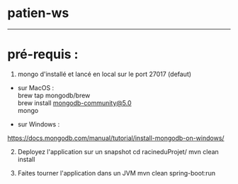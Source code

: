 # patien-ws
___________________

# pré-requis :

1. mongo d'installé et lancé en local sur le port 27017 (defaut)

- sur MacOS : <br/>
brew tap mongodb/brew <br/>
brew install mongodb-community@5.0 <br/>
mongo


- sur Windows : <br/>

https://docs.mongodb.com/manual/tutorial/install-mongodb-on-windows/


2. Deployez l'application sur un snapshot 
cd racineduProjet/
mvn clean install

3. Faites tourner l'application dans un JVM
mvn clean spring-boot:run